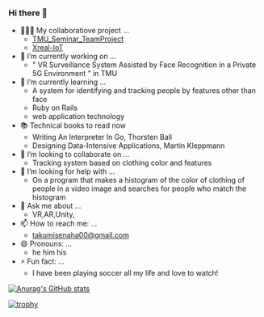 ### Hi there 👋

<!--
**TakumiSenaha/TakumiSenaha** is a ✨ _special_ ✨ repository because its `README.md` (this file) appears on your GitHub profile.

Here are some ideas to get you started:

-->
- 👨🏻‍🔬 My collaboratiove project ...
  - [TMU_Seminar_TeamProject](https://github.com/KyusokLee/TMU_Seminar_TeamProject)
  - [Xreal-IoT](https://github.com/bbtit/Xreal-IoT)
- 🔭 I’m currently working on ...
  - " VR Surveillance System Assisted by Face Recognition in a Private 5G Environment " in TMU
- 🌱 I’m currently learning ...
  - A system for identifying and tracking people by features other than face
  - Ruby on Rails
  - web application technology
- 📚 Technical books to read now
  - Writing An Interpreter In Go, Thorsten Ball
  - Designing Data-Intensive Applications, Martin Kleppmann
- 👯 I’m looking to collaborate on ...
  - Tracking system based on clothing color and features
- 🤔 I’m looking for help with ...
  - On a program that makes a histogram of the color of clothing of people in a video image and searches for people who match the histogram
- 💬 Ask me about ...
  - VR,AR,Unity, 
- 📫 How to reach me: ...
  - takumisenaha00@gmail.com
- 😄 Pronouns: ...
  - he him his
- ⚡ Fun fact: ...
  - I have been playing soccer all my life and love to watch!

[![Anurag's GitHub stats](https://github-readme-stats.vercel.app/api?username=TakumiSenaha
)](https://github.com/TakumiSenaha/github-readme-stats)

[![trophy](https://github-profile-trophy.vercel.app/?username=TakumiSenaha)](https://github.com/TakumiSenaha/github-profile-trophy)

